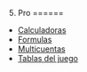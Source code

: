
5. Pro
======

- [Calculadoras](./Calculadoras.md)
- [Formulas](./Formulas.md)
- [Multicuentas](./Multicuentas.md)
- [Tablas del juego](./Tablas-del-juego.md)
